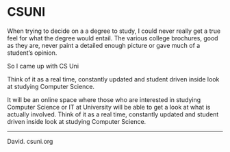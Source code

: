 CSUNI
=====

When trying to decide on a a degree to study, I could never really get a true feel for what the degree would entail. The various college brochures, good as they are, never paint a detailed enough picture or gave much of a student’s opinion.

So I came up with CS Uni

Think of it as a real time, constantly updated and student driven inside look at studying Computer Science.

It will be an online space where those who are interested in studying Computer Science or IT at University will be able to get a look at what is actually involved. Think of it as a real time, constantly updated and student driven inside look at studying Computer Science.

------

David.
csuni.org
